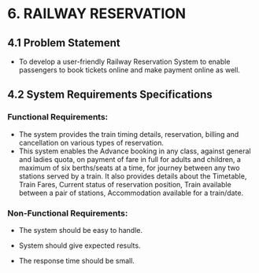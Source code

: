 # 6. RAILWAY RESERVATION

## 4.1 Problem Statement

- To develop a user-friendly Railway Reservation System to enable passengers to
book tickets online and make payment online as well.

## 4.2 System Requirements Specifications

### Functional Requirements:

- The system provides the train timing details, reservation, billing and cancellation on various types of reservation.
- This system enables the Advance booking in any class, against general and ladies quota, on payment of fare in full for adults and children, a maximum of six berths/seats at a time, for journey between any two stations served by a train.
It also provides details about the Timetable, Train Fares, Current status of reservation position, Train available between a pair of stations, Accommodation available for a train/date.

### Non-Functional Requirements:

- The system should be easy to handle.

- System should give expected results.

- The response time should be small.
